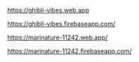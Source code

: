 https://ghibli-vibes.web.app


https://ghibli-vibes.firebaseapp.com/

https://marinature-11242.web.app/

https://marinature-11242.firebaseapp.com/